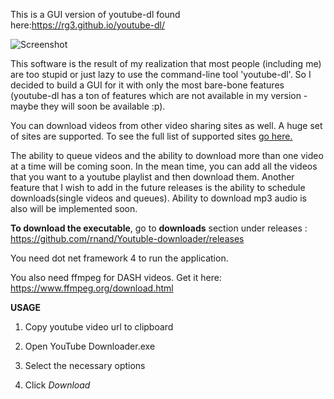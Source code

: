 This is a GUI version of youtube-dl found here:https://rg3.github.io/youtube-dl/

![Screenshot](https://cloud.githubusercontent.com/assets/12506856/8375257/42fed586-1c19-11e5-845a-da533e0e2144.PNG)

This software is the result of my realization that most people (including me) are too stupid or just lazy to use the command-line tool 'youtube-dl'. So I decided to build a GUI for it with only the most bare-bone features (youtube-dl has a ton of features which are not available in my version - maybe they will soon be available :p).

You can download videos from other video sharing sites as well. A huge set of sites are supported. To see the full list of supported sites [go here.](https://github.com/rg3/youtube-dl/tree/master/youtube_dl/extractor)

The ability to queue videos and the ability to download more than one video at a time will be coming soon. In the mean time, you can add all the videos that you want to a youtube playlist and then download them. Another feature that I wish to add in the future releases is the ability to schedule downloads(single videos and queues). Ability to download mp3 audio is also will be implemented soon.

**To download the executable**, go to **downloads** section under releases : https://github.com/rnand/Youtuble-downloader/releases

You need dot net framework 4 to run the application.

You also need ffmpeg for DASH videos. Get it here: https://www.ffmpeg.org/download.html

**USAGE**

1. Copy youtube video url to clipboard

2. Open YouTube Downloader.exe

3. Select the necessary options

4. Click *Download*

